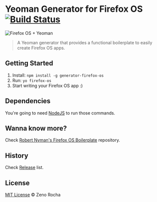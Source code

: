 # Yeoman Generator for Firefox OS [![Build Status](http://img.shields.io/travis/zenorocha/generator-firefox-os/site.svg?style=flat)](https://travis-ci.org/zenorocha/generator-firefox-os)

![Firefox OS + Yeoman](https://cloud.githubusercontent.com/assets/398893/3528138/1a01e65c-078c-11e4-808b-9ff17b31e4cf.jpg)

> A Yeoman generator that provides a functional boilerplate to easily create Firefox OS apps.

## Getting Started

1. Install: `npm install -g generator-firefox-os`
3. Run: `yo firefox-os`
4. Start writing your Firefox OS app :)

## Dependencies

You're going to need [NodeJS](http://nodejs.org/download/) to run those commands.

## Wanna know more?

Check [Robert Nyman's Firefox OS Boilerplate](https://github.com/robnyman/Firefox-OS-Boilerplate-App) repository.

## History

Check [Release](https://github.com/zenorocha/generator-firefox-os/releases/) list.

## License

[MIT License](http://zenorocha.mit-license.org/) © Zeno Rocha
